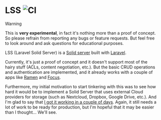 # LSS ![CI](https://github.com/noeldemartin/lss/actions/workflows/ci.yml/badge.svg)

> [!WARNING]
> This is **very experimental**, in fact it's nothing more than a proof of concept. So please refrain from reporting any bugs or feature requests. But feel free to look around and ask questions for educational purposes.

LSS (Laravel Solid Server) is a [Solid server](https://solidproject.org) built with [Laravel](https://laravel.com/).

Currently, it's just a proof of concept and it doesn't support most of the hairy stuff (ACLs, content negotiation, etc.). But the basic CRUD operations and authentication are implemented, and it already works with a couple of apps like [Ramen](https://ramen.noeldemartin.com) and [Focus](https://focus.noeldemartin.com).

Furthermore, my initial motivation to start tinkering with this was to see how hard it would be to implement a Solid Server that uses external Cloud providers for storage (such as Nextcloud, Dropbox, Google Drive, etc.). And I'm glad to say that [I got it working in a couple of days](https://noeldemartin.social/@noeldemartin/113005202062248847). Again, it still needs a lot of work to be ready for production, but I'm hopeful that it may be easier than I thought... We'll see.
